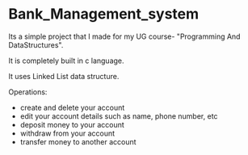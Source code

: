 # Bank_Management_system

Its a simple project that I made for my UG course- "Programming And DataStructures".

It is completely built in c language.

It uses Linked List data structure.

Operations: 
- create and delete your account 
- edit your account details such as name, phone number, etc
- deposit money to your account 
- withdraw from your account 
- transfer money to another account
